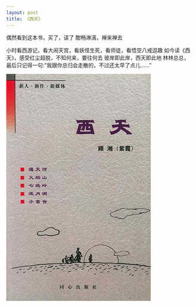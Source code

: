 ```yaml
---
layout: post
title: 《西天》
---
```


偶然看到这本书，买了，读了
酣畅淋漓，禅来禅去

小时看西游记，看大闹天宫，看妖怪生死，看师徒，看悟空八戒逗趣
如今读《西天》，感受红尘超脱，不知何来，要往何去
彼岸即此岸，西天即此地
林林总总，最后只记得一句:"我跟你总归会走散的，不过还太早了点儿……"

![/images/OpenSource.png](/images/2016-05-30-West/Go-West.jpg)


